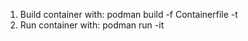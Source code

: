 1. Build container with: podman build -f Containerfile -t <whatever tag you want>
2. Run container with: podman run -it <whatever tag you want>

